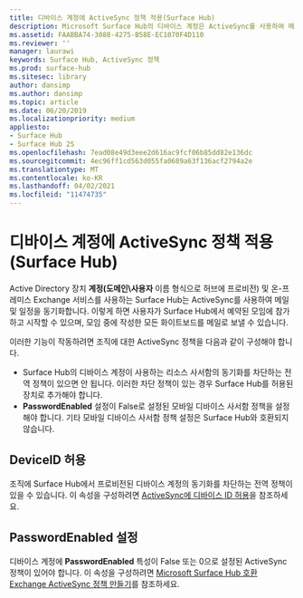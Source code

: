 ```yaml
---
title: 디바이스 계정에 ActiveSync 정책 적용(Surface Hub)
description: Microsoft Surface Hub의 디바이스 계정은 ActiveSync를 사용하여 메일과 일정을 동기화합니다. 이렇게 하면 사용자가 Surface Hub에서 예약된 모임에 참가하고 시작할 수 있으며, 모임 중에 작성한 모든 화이트보드를 메일로 보낼 수 있습니다.
ms.assetid: FAABBA74-3088-4275-B58E-EC1070F4D110
ms.reviewer: ''
manager: laurawi
keywords: Surface Hub, ActiveSync 정책
ms.prod: surface-hub
ms.sitesec: library
author: dansimp
ms.author: dansimp
ms.topic: article
ms.date: 06/20/2019
ms.localizationpriority: medium
appliesto:
- Surface Hub
- Surface Hub 2S
ms.openlocfilehash: 7ead08e49d3eee2d616ac9fcf06b85dd82e136dc
ms.sourcegitcommit: 4ec96ff1cd563d055fa0689a63f136acf2794a2e
ms.translationtype: MT
ms.contentlocale: ko-KR
ms.lasthandoff: 04/02/2021
ms.locfileid: "11474735"
---
```

# <a name="applying-activesync-policies-to-device-accounts-surface-hub"></a>디바이스 계정에 ActiveSync 정책 적용(Surface Hub)


Active Directory 장치 **계정(도메인\사용자** 이름 형식으로 허브에 프로비전) 및 온-프레미스 Exchange 서비스를 사용하는 Surface Hub는 ActiveSync를 사용하여 메일 및 일정을 동기화합니다. 이렇게 하면 사용자가 Surface Hub에서 예약된 모임에 참가하고 시작할 수 있으며, 모임 중에 작성한 모든 화이트보드를 메일로 보낼 수 있습니다.

이러한 기능이 작동하려면 조직에 대한 ActiveSync 정책을 다음과 같이 구성해야 합니다.

-   Surface Hub의 디바이스 계정이 사용하는 리소스 사서함의 동기화를 차단하는 전역 정책이 있으면 안 됩니다. 이러한 차단 정책이 있는 경우 Surface Hub를 허용된 장치로 추가해야 합니다.
-   **PasswordEnabled** 설정이 False로 설정된 모바일 디바이스 사서함 정책을 설정해야 합니다. 기타 모바일 디바이스 사서함 정책 설정은 Surface Hub와 호환되지 않습니다.

## <a name="allowing-the-deviceid"></a>DeviceID 허용

조직에 Surface Hub에서 프로비전된 디바이스 계정의 동기화를 차단하는 전역 정책이 있을 수 있습니다. 이 속성을 구성하려면 [ActiveSync에 디바이스 ID 허용](appendix-a-powershell-scripts-for-surface-hub.md#allowing-device-ids-for-activesync)을 참조하세요.

## <a name="setting-passwordenabled"></a>PasswordEnabled 설정

디바이스 계정에 **PasswordEnabled** 특성이 False 또는 0으로 설정된 ActiveSync 정책이 있어야 합니다. 이 속성을 구성하려면 [Microsoft Surface Hub 호환 Exchange ActiveSync 정책 만들기](appendix-a-powershell-scripts-for-surface-hub.md#create-compatible-as-policy)를 참조하세요.

 

 





